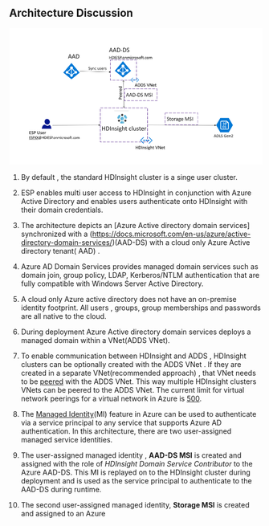 
## Architecture Discussion 

![HDICreate6](https://github.com/arnabganguly/HDInsightESPLab/blob/master/images/Picture56.png) 

1. By default , the standard HDInsight cluster is a singe user cluster. 
2. ESP enables multi user access to HDInsight in conjunction with Azure Active Directory  and enables users authenticate onto HDInsight with their domain credentials. 

3. The architecture depicts an [Azure Active directory domain services] synchronized with a (https://docs.microsoft.com/en-us/azure/active-directory-domain-services/)(AAD-DS) with a cloud only Azure Active directory tenant( AAD) . 

4. Azure AD Domain Services provides managed domain services such as domain join, group policy, LDAP, Kerberos/NTLM authentication that are fully compatible with Windows Server Active Directory.

5. A cloud only Azure active directory does not have an on-premise identity footprint. All users , groups, group memberships and passwords are all native to the cloud. 

6. During deployment Azure Active directory domain services deploys a managed domain within a VNet(ADDS VNet). 

7. To enable communication between HDInsight and ADDS , HDInsight clusters can be optionally created with the ADDS VNet . If they are created in a separate VNet(recommended approach) , that VNet needs to be [peered](https://docs.microsoft.com/en-us/azure/virtual-network/virtual-network-peering-overview) with the ADDS VNet. This way multiple HDInsight clusters VNets can be peered to the ADDS VNet. The current limit for virtual network peerings for a virtual network in Azure is [500](https://docs.microsoft.com/en-us/azure/azure-subscription-service-limits). 

8. The [Managed Identity](https://docs.microsoft.com/en-us/azure/active-directory/managed-identities-azure-resources/overview)(MI) feature in Azure can be used to authenticate via a service principal to any service that supports Azure AD authentication. In this architecture, there are two user-assigned managed service identities.

9.   The user-assigned managed identity , **AAD-DS MSI**  is created and assigned with the role of *HDInsight Domain Service Contributor* to the Azure AAD-DS. This MI is replayed  on to the HDInsight cluster during deployment and is used as the service principal to authenticate to the AAD-DS during runtime. 

10. The second user-assigned managed identity, **Storage MSI** is created and assigned to an Azure 

<!--stackedit_data:
eyJoaXN0b3J5IjpbMTE2MTM5MjU2MywtMTQ5NzI2MjE3MiwtNz
kzNjU4MDYzLDIwNTIyMTQ5ODksLTIwNjg2NzU5OTMsLTE2OTU3
MjY3MzYsOTY3ODY1MDI4LC0xNzY3MDQ5MDM4LC0xODA1MTU3Mz
kwLC0xNzY2OTM3Njk4XX0=
-->